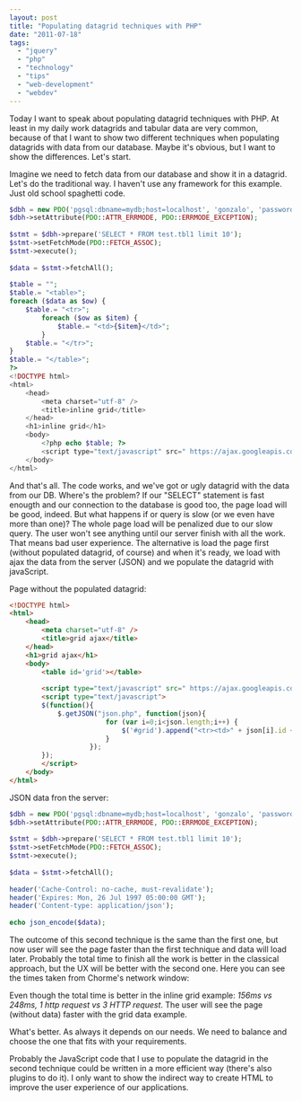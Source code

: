 ```yaml
---
layout: post
title: "Populating datagrid techniques with PHP"
date: "2011-07-18"
tags: 
  - "jquery"
  - "php"
  - "technology"
  - "tips"
  - "web-development"
  - "webdev"
---
```


Today I want to speak about populating datagrid techniques with PHP. At least in my daily work datagrids and tabular data are very common, because of that I want to show two different techniques when populating datagrids with data from our database. Maybe it's obvious, but I want to show the differences. Let's start.

Imagine we need to fetch data from our database and show it in a datagrid. Let's do the traditional way. I haven't use any framework for this example. Just old school spaghetti code.

```php
$dbh = new PDO('pgsql:dbname=mydb;host=localhost', 'gonzalo', 'password');
$dbh->setAttribute(PDO::ATTR_ERRMODE, PDO::ERRMODE_EXCEPTION);
 
$stmt = $dbh->prepare('SELECT * FROM test.tbl1 limit 10');
$stmt->setFetchMode(PDO::FETCH_ASSOC);
$stmt->execute();
 
$data = $stmt->fetchAll();
 
$table = "";
$table.= "<table>";
foreach ($data as $ow) {
    $table.= "<tr>";
        foreach ($ow as $item) {
            $table.= "<td>{$item}</td>";
        }
    $table.= "</tr>";
}
$table.= "</table>";
?>
<!DOCTYPE html>
<html>
    <head>
        <meta charset="utf-8" />
        <title>inline grid</title>
    </head>
    <h1>inline grid</h1>
    <body>
        <?php echo $table; ?>
        <script type="text/javascript" src=" https://ajax.googleapis.com/ajax/libs/jquery/1.6.2/jquery.min.js"></script>
    </body>
</html>
```

And that's all. The code works, and we've got or ugly datagrid with the data from our DB. Where's the problem? If our "SELECT" statement is fast enougth and our connection to the database is good too, the page load will be good, indeed. But what happens if or query is slow (or we even have more than one)? The whole page load will be penalized due to our slow query. The user won't see anything until our server finish with all the work. That means bad user experience. The alternative is load the page first (without populated datagrid, of course) and when it's ready, we load with ajax the data from the server (JSON) and we populate the datagrid with javaScript.

Page without the populated datagrid: 

```html
<!DOCTYPE html>
<html>
    <head>
        <meta charset="utf-8" />
        <title>grid ajax</title>
    </head>
    <h1>grid ajax</h1>
    <body>
        <table id='grid'></table>
 
        <script type="text/javascript" src=" https://ajax.googleapis.com/ajax/libs/jquery/1.6.2/jquery.min.js"></script>
        <script type="text/javascript">
        $(function(){
            $.getJSON("json.php", function(json){
                        for (var i=0;i<json.length;i++) {
                            $('#grid').append("<tr><td>" + json[i].id + "</td><td>" + json[i].field1 + "</td></tr>")
                        }
                    });
        });
        </script>
    </body>
</html>
```

JSON data fron the server: 

```php
$dbh = new PDO('pgsql:dbname=mydb;host=localhost', 'gonzalo', 'password');
$dbh->setAttribute(PDO::ATTR_ERRMODE, PDO::ERRMODE_EXCEPTION);
 
$stmt = $dbh->prepare('SELECT * FROM test.tbl1 limit 10');
$stmt->setFetchMode(PDO::FETCH_ASSOC);
$stmt->execute();
 
$data = $stmt->fetchAll();
 
header('Cache-Control: no-cache, must-revalidate');
header('Expires: Mon, 26 Jul 1997 05:00:00 GMT');
header('Content-type: application/json');
 
echo json_encode($data);
```

The outcome of this second technique is the same than the first one, but now user will see the page faster than the first technique and data will load later. Probably the total time to finish all the work is better in the classical approach, but the UX will be better with the second one. Here you can see the times taken from Chorme's network window:

[](/assets/images/inline.png "inline")

[](/assets/images/ajax3.png "ajax3")

Even though the total time is better in the inline grid example: _156ms vs 248ms, 1 http request vs 3 HTTP request_. The user will see the page (without data) faster with the grid data example.

What's better. As always it depends on our needs. We need to balance and choose the one that fits with your requirements.

Probably the JavaScript code that I use to populate the datagrid in the second technique could be written in a more efficient way (there's also plugins to do it). I only want to show the indirect way to create HTML to improve the user experience of our applications.
